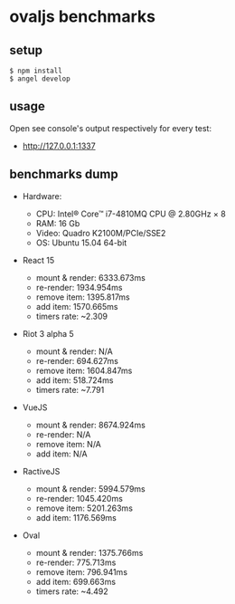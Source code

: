 # ovaljs benchmarks

## setup

```
$ npm install
$ angel develop
```

## usage

Open see console's output respectively for every test:

* http://127.0.0.1:1337

## benchmarks dump

* Hardware:
  * CPU: Intel® Core™ i7-4810MQ CPU @ 2.80GHz × 8
  * RAM: 16 Gb
  * Video: Quadro K2100M/PCIe/SSE2
  * OS: Ubuntu 15.04 64-bit

* React 15
  * mount & render: 6333.673ms
  * re-render: 1934.954ms
  * remove item: 1395.817ms
  * add item: 1570.665ms
  * timers rate: ~2.309
* Riot 3 alpha 5
  * mount & render: N/A
  * re-render: 694.627ms
  * remove item: 1604.847ms
  * add item: 518.724ms
  * timers rate: ~7.791
* VueJS
  * mount & render: 8674.924ms
  * re-render: N/A
  * remove item: N/A
  * add item: N/A
* RactiveJS
  * mount & render: 5994.579ms
  * re-render: 1045.420ms
  * remove item: 5201.263ms
  * add item: 1176.569ms
* Oval
  * mount & render: 1375.766ms
  * re-render: 775.713ms
  * remove item: 796.941ms
  * add item: 699.663ms
  * timers rate: ~4.492

